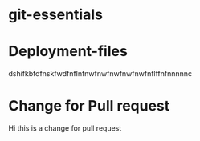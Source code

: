 # git-essentials


# Deployment-files

dshifkbfdfnskfwdfnflnfnwfnwfnwfnwfnwfnflffnfnnnnnc


# Change for Pull request

Hi this is a change for pull request